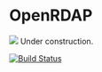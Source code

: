 # OpenRDAP #

<img src="https://skip.org/img/under_construction.gif"> Under construction.

[![Build Status](https://travis-ci.org/openrdap/rdap.svg?branch=initial)](https://travis-ci.org/openrdap/rdap)
